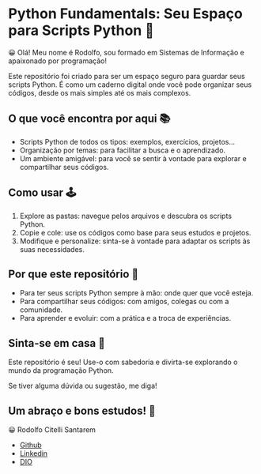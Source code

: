 # Python Fundamentals: Seu Espaço para Scripts Python 🐍

😀 Olá! Meu nome é Rodolfo, sou formado em Sistemas de Informação e apaixonado por programação!
 
Este repositório foi criado para ser um espaço seguro para guardar seus scripts Python. 
É como um caderno digital onde você pode organizar seus códigos, desde os mais 
simples até os mais complexos.

## O que você encontra por aqui 📚

* Scripts Python de todos os tipos: exemplos, exercícios, projetos...
* Organização por temas: para facilitar a busca e o aprendizado.
* Um ambiente amigável: para você se sentir à vontade para explorar e 
compartilhar seus códigos.

## Como usar 🕹

1. Explore as pastas: navegue pelos arquivos e descubra os scripts Python.
2. Copie e cole: use os códigos como base para seus estudos e projetos.
3. Modifique e personalize: sinta-se à vontade para adaptar os scripts às 
suas necessidades.

## Por que este repositório 📎

* Para ter seus scripts Python sempre à mão: onde quer que você esteja.
* Para compartilhar seus códigos: com amigos, colegas ou com a comunidade.
* Para aprender e evoluir: com a prática e a troca de experiências.

## Sinta-se em casa 🏡

Este repositório é seu! Use-o com sabedoria e divirta-se explorando o mundo 
da programação Python.

Se tiver alguma dúvida ou sugestão, me diga!

## Um abraço e bons estudos! 🚀

😀 Rodolfo Citelli Santarem
* [Github](https://github.com/rodolfocitelli)
* [Linkedin](www.linkedin.com/in/rodolfo-citelli-santarem)
* [DIO](https://www.dio.me/users/rodolfocitelli)
